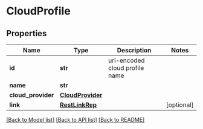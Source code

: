 # CloudProfile

## Properties
Name | Type | Description | Notes
------------ | ------------- | ------------- | -------------
**id** | **str** | url-encoded cloud profile name | 
**name** | **str** |  | 
**cloud_provider** | [**CloudProvider**](CloudProvider.md) |  | 
**link** | [**RestLinkRep**](RestLinkRep.md) |  | [optional] 

[[Back to Model list]](../README.md#documentation-for-models) [[Back to API list]](../README.md#documentation-for-api-endpoints) [[Back to README]](../README.md)


